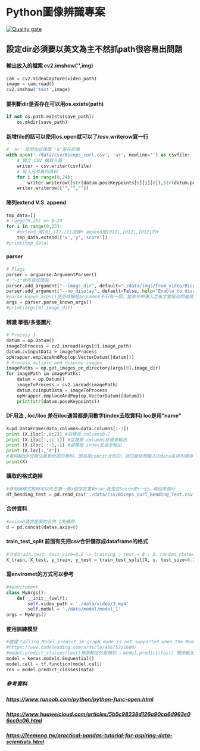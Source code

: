 # Python圖像辨識專案
[![Quality gate](https://sonarqube.210.mlc.app/api/project_badges/quality_gate?project=py-recognize-26)](https://sonarqube.210.mlc.app/dashboard?id=py-recognize-26)

## 設定dir必須要以英文為主不然抓path很容易出問題
#### 輸出放入的檔案 cv2.imshow('',img)
```py
cam = cv2.VideoCapture(video_path)
image = cam.read()
cv2.imshow('test',image)
```
#### 要判斷dir是否存在可以用os.exists(path)
```py
if not os.path.exists(save_path):
    os.mkdir(save_path)
```
#### 新增file的話可以使用os.open就可以了/csv.writerow寫一行
```py
# 'a+' 是附加在後面 'a'是在前面
with open('./data/csv/Biceps_curl.csv', 'a+', newline='') as csvfile:
    # 建立 CSV 檔寫入器
    writer = csv.writer(csvfile)
    # 寫入另外幾列資料
    for i in range(0,24):
        writer.writerow([str(datum.poseKeypoints[0][i][0]),str(datum.poseKeypoints[0][i][1]),str(datum.poseKeypoints[0][i][2])])
    writer.writerow(["","",""])
```
#### 陣列extend V.S. append
```py
tmp_data=[]
# range(0,25) => 0~24
for i in range(0,25):
    #extend 是[0],[1],[2]這樣+ append是[012],[012],[012]的+
    tmp_data.extend(['x','y','score'])
#print(tmp_data)
```
#### parser
```py
# Flags
parser = argparse.ArgumentParser()
# "-i"也可寫成簡寫
parser.add_argument("--image_dir", default="./data/imgs/from_video/Biceps_curl/img_0-99/", help="Process a directory of images. Read all standard formats (jpg, png, bmp, etc.).")
parser.add_argument("--no_display", default=False, help="Enable to disable the visual display.")
#parse_known_args()使用時機是argument不只有一個，當命令中傳入之後才會用到的選項時不會報錯而是先存起來保留到之後使用 參考資料有
args = parser.parse_known_args()
#print(args[0].image_dir)
```
#### 辨識 單張/多張圖片 
```py
# Process 1
datum = op.Datum()
imageToProcess = cv2.imread(args[0].image_path)
datum.cvInputData = imageToProcess
opWrapper.emplaceAndPop(op.VectorDatum([datum]))
# Process mutiple and display images 
imagePaths = op.get_images_on_directory(args[0].image_dir)
for imagePath in imagePaths:
    datum = op.Datum()
    imageToProcess = cv2.imread(imagePath)
    datum.cvInputData = imageToProcess
    opWrapper.emplaceAndPop(op.VectorDatum([datum]))
    print(str(datum.poseKeypoints))
```
#### DF用法 , loc/iloc 差在iloc通常都是用數字(index去取資料) loc是用"name"
```py
X=pd.DataFrame(data,columns=data.columns[:-1])
print (X.iloc[:,0:2]) #這樣是 columns0~2
print (X.iloc[:,::-1]) #這樣是 columns反過來輸出
print (X.iloc[::-1,:]) #這樣是 index反過來輸出
print (X.loc[:,"X"])
#單純輸出X沒辦法看到全部的資料，因為是concat合併的，就已經依照輸入的data來排列順序了
print(X)
```
#### 讀取的格式跑掉
```py
#有時候格式跑掉可以先去第一排+個字在重新run 我是在Score旁+一行，再回來執行
df_bending_test = pd.read_csv('./data/csv/Biceps_curl_Bending_Test.csv')
```
#### 合併資料
```py
#axis=0通常是直的合併 1為橫的
d = pd.concat(datas,axis=0)
```
#### train_test_split 前面有先把csv合併儲存成dataframe的格式
```py
#分出train,test。test_size=0.2 -> training : test = 8 : 2。random_state=None和random_state=0是不一樣的，若為None時，劃分出來的測試集或訓練集中，其類標籤的比例也是隨機的。random_state 隨機數的種子，種子相同就算例子不同也會產生相同的隨機數
X_train, X_test, y_train, y_test = train_test_split(X, y, test_size=0.2, random_state=39)
```
#### 寫enviromet的方式可以參考
```py
##enviroment
class MyArgs():
    def __init__(self):
        self.video_path = './data/video/3.mp4'
        self.model = './data/model/model_1'
args = MyArgs()
```
#### 使用訓練模型
```py
#處理 Calling Model.predict in graph mode is not supported when the Model instance was constructed with eager mode enabled
#https://www.codeleading.com/article/42675321680/ 
#model.predict_classes(test)預測輸出的是類別 ，model.predict(test) 預測輸出的是數值
model = keras.models.Sequential()
model.call = tf.function(model.call)
res = model.predict_classes(data)
```
##### 參考資料
##### https://www.runoob.com/python/python-func-open.html
##### https://www.huaweicloud.com/articles/5b5c98238d126a90ca6d963e06cc9c06.html
##### https://leemeng.tw/practical-pandas-tutorial-for-aspiring-data-scientists.html
